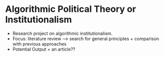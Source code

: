 # Algorithmic Political Theory or Institutionalism


* Research project on algorithmic institutionalism. 
* Focus: literature review --> search for general principles + comparison with previous approaches
* Potential Output = an article??


